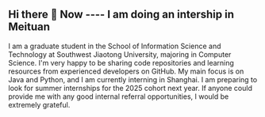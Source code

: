 ## Hi there 👋    Now ---- I am doing an intership in Meituan

I am a graduate student in the School of Information Science and Technology at Southwest Jiaotong University, majoring in Computer Science. I'm very happy to be sharing code repositories and learning resources from experienced developers on GitHub. My main focus is on Java and Python, and I am currently interning in Shanghai. I am preparing to look for summer internships for the 2025 cohort next year. If anyone could provide me with any good internal referral opportunities, I would be extremely grateful.

<!--
**OmenKiZhu/OmenKiZhu** is a ✨ _special_ ✨ repository because its `README.md` (this file) appears on your GitHub profile.

Here are some ideas to get you started:

- 🔭 I’m currently working on Casco Signal Ltd in Shanghai
- 🌱 I’m currently learning  migrating our monolithic application to a microservices architecture to improve scalability and maintainability and building a distributed system to handle the large volume of data and user requests efficiently.
- 👯 I’m looking to collaborate on ...
- 🤔 I’m looking for help with ...
- 😄 Pronouns: ...
- ⚡ Fun fact: ...
-->
